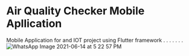 # Air Quality Checker Mobile Apllication
Mobile Application for and IOT project using Flutter framework
.
.
.
.
.
.
.
      ![WhatsApp Image 2021-06-14 at 5 22 57 PM](https://user-images.githubusercontent.com/62693668/121888346-8435a100-cd35-11eb-90fe-d00e87b37ac3.jpeg)

